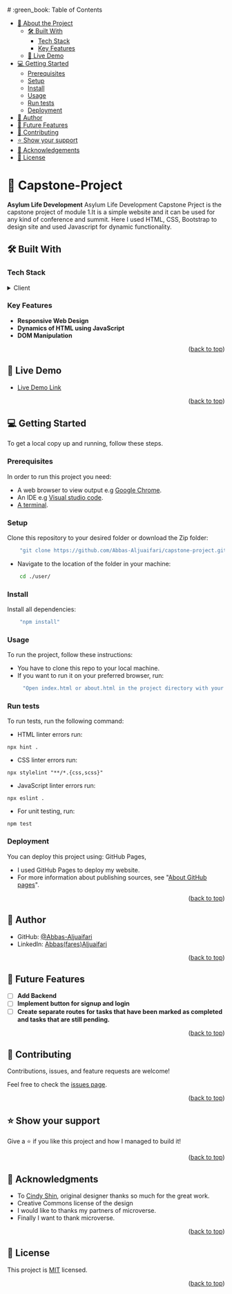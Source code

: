 <a name="readme-top"></a>

<div align="center">
  <h3><b></b></h3>
</div>
# :green_book: Table of Contents

- [:book: About the Project](#about-project)
  - [🛠 Built With](#built-with)
    - [Tech Stack](#tech-stack)
    - [Key Features](#key-features)
  - [:rocket: Live Demo](#live-demo)
- [:computer: Getting Started](#getting-started)
  - [Prerequisites](#prerequisites)
  - [Setup](#setup)
  - [Install](#install)
  - [Usage](#usage)
  - [Run tests](#run-tests)
  - [Deployment](#deployment)
- [:bust_in_silhouette: Author](#author)
- [:telescope: Future Features](#future-features)
- [:handshake: Contributing](#contributing)
- [:star:️ Show your support](#support)
- [:pray: Acknowledgements](#acknowledgements)
- [:memo: License](#license)

# :book: Capstone-Project <a name="Asylum Life Development Capstone Prject"></a>

**Asylum Life Development** Asylum Life Development Capstone Prject is the capstone project of module 1.It is a simple website and it can be used for any kind of conference and summit. Here I used HTML, CSS, Bootstrap to design site and used Javascript for dynamic functionality.

## 🛠 Built With <a name="built-with"></a>

### Tech Stack <a name="tech-stack"></a>

<details>
  <summary>Client</summary>
  <ul>
    <li><a href="https://developer.mozilla.org/en-US/docs/Web/HTML">HTML</a></li>
    <li><a href="https://developer.mozilla.org/en-US/docs/Web/CSS">CSS</a></li>
    <li><a href="https://getbootstrap.com/docs/5.3/getting-started/introduction/">BootStrap</a></li>
    <li><a href="https://css-tricks.com/snippets/css/a-guide-to-flexbox/">FlexBox</a></li>
    <li><a href="https://mozilla.github.io/addons-linter/">Linters</a></li>
  </ul>
</details>

### Key Features <a name="key-features"></a>

- **Responsive Web Design**
- **Dynamics of HTML using JavaScript**
- **DOM Manipulation**

<p align="right">(<a href="#readme-top">back to top</a>)</p>

<!-- LIVE DEMO -->

## 🚀 Live Demo <a name="live-demo"></a>

- [Live Demo Link](https://abbas-aljuaifari.github.io/capstone-project/)

<p align="right">(<a href="#readme-top">back to top</a>)</p>

## :computer: Getting Started <a name="getting-started"></a>

To get a local copy up and running, follow these steps.

### Prerequisites

In order to run this project you need:

- A web browser to view output e.g [Google Chrome](https://www.google.com/chrome/).
- An IDE e.g [Visual studio code](https://code.visualstudio.com/).
- [A terminal](https://code.visualstudio.com/docs/terminal/basics).

### Setup

Clone this repository to your desired folder or download the Zip folder:

```sh
    "git clone https://github.com/Abbas-Aljuaifari/capstone-project.git"
```

- Navigate to the location of the folder in your machine:

```sh
    cd ./user/
```

### Install

Install all dependencies:

```sh
    "npm install"
```

### Usage

To run the project, follow these instructions:

- You have to clone this repo to your local machine.
- If you want to run it on your preferred browser, run:

```sh
     "Open index.html or about.html in the project directory with your preferred browser"
```

### Run tests

To run tests, run the following command:

- HTML linter errors run:

```
npx hint .
```

- CSS linter errors run:

```
npx stylelint "**/*.{css,scss}"
```

- JavaScript linter errors run:

```
npx eslint .
```

- For unit testing, run:

```
npm test
```

### Deployment <a name="deployment"></a>

You can deploy this project using: GitHub Pages,

- I used GitHub Pages to deploy my website.
- For more information about publishing sources, see "[About GitHub pages](https://abbas-aljuaifari.github.io/capstone-project/)".

<p align="right">(<a href="#readme-top">back to top</a>)</p>

## :bust_in_silhouette: Author <a name="Abbas Aljuaifari"></a>

- GitHub: [@Abbas-Aljuaifari](https://github.com/Abbas-Aljuaifari)
- LinkedIn: [Abbas(fares)Aljuaifari](https://www.linkedin.com/in/abbas-aljuaifari-17a018261/)

<p align="right">(<a href="#readme-top">back to top</a>)</p>

## :telescope: Future Features <a name="future-features"></a>

- [ ] **Add Backend**
- [ ] **Implement button for signup and login**
- [ ] **Create separate routes for tasks that have been marked as completed and tasks that are still pending.**

<p align="right">(<a href="#readme-top">back to top</a>)</p>

## :handshake: Contributing <a name="contributing"></a>

Contributions, issues, and feature requests are welcome!

Feel free to check the [issues page](../../issues/).

<p align="right">(<a href="#readme-top">back to top</a>)</p>

## :star:️ Show your support <a name="support"></a>

Give a :star:️ if you like this project and how I managed to build it!

<p align="right">(<a href="#readme-top">back to top</a>)</p>

## :pray: Acknowledgments <a name="acknowledgements"></a>

- To [Cindy Shin](https://www.behance.net/gallery/29845175/CC-Global-Summit-2015), original designer thanks so much for the great work.
- Creative Commons license of the design
- I would like to thanks my partners of microverse.
- Finally I want to thank microverse.

<p align="right">(<a href="#readme-top">back to top</a>)</p>

## :memo: License <a name="license"></a>

This project is [MIT](./LICENSE) licensed.

<p align="right">(<a href="#readme-top">back to top</a>)</p>
